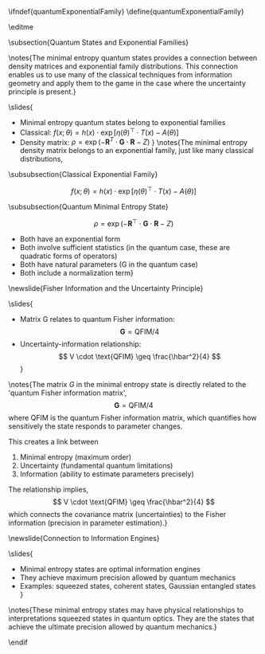 \ifndef{quantumExponentialFamily}
\define{quantumExponentialFamily}

\editme

\subsection{Quantum States and Exponential Families}

\notes{The minimal entropy quantum states provides a  connection between density matrices and exponential family distributions. This connection enables us to use many of the classical techniques from information geometry and apply them to the game in the case where the uncertainty principle is present.}

\slides{
* Minimal entropy quantum states belong to exponential families
* Classical: $f(x; \theta) = h(x) \cdot \exp[\eta(\theta)^\top \cdot T(x) - A(\theta)]$
* Density matrix: $\rho = \exp(-\mathbf{R}^T \cdot \mathbf{G} \cdot \mathbf{R} - Z)$
}
\notes{The minimal entropy density matrix belongs to an exponential family, just like many classical distributions,

\subsubsection{Classical Exponential Family}

$$
f(x; \theta) = h(x) \cdot \exp[\eta(\theta)^\top \cdot T(x) - A(\theta)]
$$

\subsubsection{Quantum Minimal Entropy State}

$$
\rho = \exp(-\mathbf{R}^\top \cdot \mathbf{G} \cdot \mathbf{R} - Z)
$$

- Both have an exponential form
- Both involve sufficient statistics (in the quantum case, these are quadratic forms of operators)
- Both have natural parameters (G in the quantum case)
- Both include a normalization term}

\newslide{Fisher Information and the Uncertainty Principle}

\slides{
* Matrix G relates to quantum Fisher information:
  $$
  \mathbf{G} = \text{QFIM}/4
  $$
* Uncertainty-information relationship:
  $$
  V \cdot \text{QFIM} \geq \frac{\hbar^2}{4}
  $$
}

\notes{The matrix $G$ in the minimal entropy state is directly related to the 'quantum Fisher information matrix',
$$
\mathbf{G} = \text{QFIM}/4
$$
where QFIM is the quantum Fisher information matrix, which quantifies how sensitively the state responds to parameter changes.

This creates a link between

1. Minimal entropy (maximum order)
2. Uncertainty (fundamental quantum limitations)
3. Information (ability to estimate parameters precisely)

The relationship implies,
$$
V \cdot \text{QFIM} \geq \frac{\hbar^2}{4}
$$
which connects the covariance matrix (uncertainties) to the Fisher information (precision in parameter estimation).}

\newslide{Connection to Information Engines}

\slides{
* Minimal entropy states are optimal information engines
* They achieve maximum precision allowed by quantum mechanics
* Examples: squeezed states, coherent states, Gaussian entangled states
}

\notes{These minimal entropy states may have physical relationships to interpretations squeezed states in quantum optics. They are the states that achieve the ultimate precision allowed by quantum mechanics.}

\endif 
